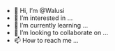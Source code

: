 - 👋 Hi, I’m @Walusi
- 👀 I’m interested in ...
- 🌱 I’m currently learning ...
- 💞️ I’m looking to collaborate on ...
- 📫 How to reach me ...

<!---
Walusi/Walusi is a ✨ special ✨ repository because its `README.md` (this file) appears on your GitHub profile.
You can click the Preview link to take a look at your changes.
--->
